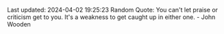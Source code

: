 Last updated: 2024-04-02 19:25:23
Random Quote: You can't let praise or criticism get to you. It's a weakness to get caught up in either one. - John Wooden